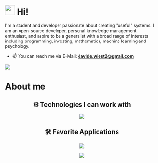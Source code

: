 # <img style="height: 2rem; width: 2rem;" src="https://raw.githubusercontent.com/blackcater/blackcater/main/images/Hi.gif" /> Hi!
I'm a student and developer passionate about creating "useful" systems. I am an open-source developer, personal knowledge management enthusiast, and aspire to be a generalist with a broad range of interests including programming, investing, mathematics, machine learning and psychology.

- 📫 You can reach me via E-Mail: **[davide.wiest2@gmail.com](mailto:davide.wiest2@gmail.com)**

<a href="https://davidewiest.medium.com">
    <img src="https://img.shields.io/badge/Medium-12100E?style=for-the-badge&logo=medium&logoColor=white" />
</a>

# About me

<div>
    <h2 align="center"> ⚙️ Technologies I can work with </h2>
    <p align="center">
    <img src="https://skillicons.dev/icons?i=py,cs,javascript,html,css,github,git,django,mongodb,pytorch,tailwindcss,php,latex,mysql&theme=dark&perline=7" />
    </p>
</div>
<div>
    <h2 align="center"> 🛠️ Favorite Applications </h2>
    <p align="center">
    <img src="https://skillicons.dev/icons?i=obsidian,vscode,visualstudio,gmail,stackoverflow,windows,latex,md&theme=dark&perline=6" />
    </p>
</div>
<!-- 
<div>
    <h2 align="center"> 🌱 I'm learning / will learn</h2>
    <p align="center">
        
    </p>
</div>
-->

<p align="center">
   <!--  <img src="https://github-readme-stats.vercel.app/api?username=DavideWiest&show_icons=true&hide_border=true&theme=gotham" alt="Davide Wiest" /> -->
    <img src="https://github-readme-stats.vercel.app/api/top-langs/?username=DavideWiest&hide=css,scss&theme=gotham&hide_border=true&layout=compact"></p>

<!--
<details>
<summary>
-->
